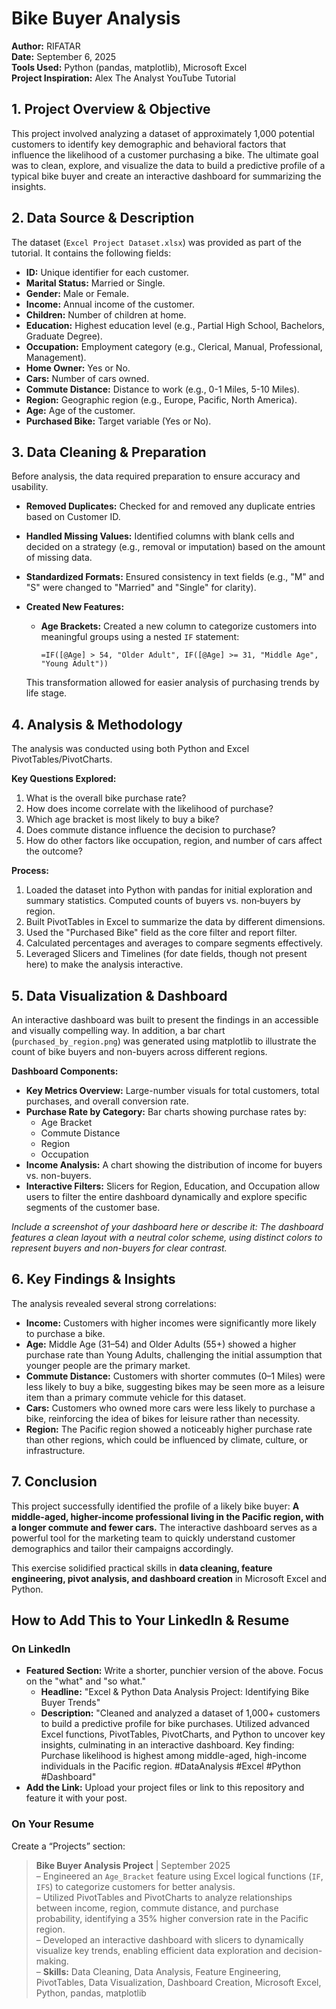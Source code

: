 # Bike Buyer Analysis

**Author:** RIFATAR  
**Date:** September 6, 2025  
**Tools Used:** Python (pandas, matplotlib), Microsoft Excel  
**Project Inspiration:** Alex The Analyst YouTube Tutorial

## 1. Project Overview & Objective

This project involved analyzing a dataset of approximately 1,000 potential customers to identify key demographic and behavioral factors that influence the likelihood of a customer purchasing a bike. The ultimate goal was to clean, explore, and visualize the data to build a predictive profile of a typical bike buyer and create an interactive dashboard for summarizing the insights.

## 2. Data Source & Description

The dataset (`Excel Project Dataset.xlsx`) was provided as part of the tutorial. It contains the following fields:

- **ID:** Unique identifier for each customer.
- **Marital Status:** Married or Single.
- **Gender:** Male or Female.
- **Income:** Annual income of the customer.
- **Children:** Number of children at home.
- **Education:** Highest education level (e.g., Partial High School, Bachelors, Graduate Degree).
- **Occupation:** Employment category (e.g., Clerical, Manual, Professional, Management).
- **Home Owner:** Yes or No.
- **Cars:** Number of cars owned.
- **Commute Distance:** Distance to work (e.g., 0-1 Miles, 5-10 Miles).
- **Region:** Geographic region (e.g., Europe, Pacific, North America).
- **Age:** Age of the customer.
- **Purchased Bike:** Target variable (Yes or No).

## 3. Data Cleaning & Preparation

Before analysis, the data required preparation to ensure accuracy and usability.

- **Removed Duplicates:** Checked for and removed any duplicate entries based on Customer ID.
- **Handled Missing Values:** Identified columns with blank cells and decided on a strategy (e.g., removal or imputation) based on the amount of missing data.
- **Standardized Formats:** Ensured consistency in text fields (e.g., "M" and "S" were changed to "Married" and "Single" for clarity).
- **Created New Features:**  
  - **Age Brackets:** Created a new column to categorize customers into meaningful groups using a nested `IF` statement:

    ```excel
    =IF([@Age] > 54, "Older Adult", IF([@Age] >= 31, "Middle Age", "Young Adult"))
    ```

  This transformation allowed for easier analysis of purchasing trends by life stage.

## 4. Analysis & Methodology

The analysis was conducted using both Python and Excel PivotTables/PivotCharts.

**Key Questions Explored:**

1. What is the overall bike purchase rate?
2. How does income correlate with the likelihood of purchase?
3. Which age bracket is most likely to buy a bike?
4. Does commute distance influence the decision to purchase?
5. How do other factors like occupation, region, and number of cars affect the outcome?

**Process:**

1. Loaded the dataset into Python with pandas for initial exploration and summary statistics. Computed counts of buyers vs. non‑buyers by region.
2. Built PivotTables in Excel to summarize the data by different dimensions.
3. Used the "Purchased Bike" field as the core filter and report filter.
4. Calculated percentages and averages to compare segments effectively.
5. Leveraged Slicers and Timelines (for date fields, though not present here) to make the analysis interactive.

## 5. Data Visualization & Dashboard

An interactive dashboard was built to present the findings in an accessible and visually compelling way. In addition, a bar chart (`purchased_by_region.png`) was generated using matplotlib to illustrate the count of bike buyers and non-buyers across different regions.

**Dashboard Components:**

- **Key Metrics Overview:** Large-number visuals for total customers, total purchases, and overall conversion rate.
- **Purchase Rate by Category:** Bar charts showing purchase rates by:
  - Age Bracket
  - Commute Distance
  - Region
  - Occupation
- **Income Analysis:** A chart showing the distribution of income for buyers vs. non-buyers.
- **Interactive Filters:** Slicers for Region, Education, and Occupation allow users to filter the entire dashboard dynamically and explore specific segments of the customer base.

*Include a screenshot of your dashboard here or describe it: The dashboard features a clean layout with a neutral color scheme, using distinct colors to represent buyers and non-buyers for clear contrast.*

## 6. Key Findings & Insights

The analysis revealed several strong correlations:

- **Income:** Customers with higher incomes were significantly more likely to purchase a bike.
- **Age:** Middle Age (31–54) and Older Adults (55+) showed a higher purchase rate than Young Adults, challenging the initial assumption that younger people are the primary market.
- **Commute Distance:** Customers with shorter commutes (0–1 Miles) were less likely to buy a bike, suggesting bikes may be seen more as a leisure item than a primary commute vehicle for this dataset.
- **Cars:** Customers who owned more cars were less likely to purchase a bike, reinforcing the idea of bikes for leisure rather than necessity.
- **Region:** The Pacific region showed a noticeably higher purchase rate than other regions, which could be influenced by climate, culture, or infrastructure.

## 7. Conclusion

This project successfully identified the profile of a likely bike buyer: **A middle-aged, higher-income professional living in the Pacific region, with a longer commute and fewer cars.** The interactive dashboard serves as a powerful tool for the marketing team to quickly understand customer demographics and tailor their campaigns accordingly.

This exercise solidified practical skills in **data cleaning, feature engineering, pivot analysis, and dashboard creation** in Microsoft Excel and Python.

## How to Add This to Your LinkedIn & Resume

### On LinkedIn

- **Featured Section:** Write a shorter, punchier version of the above. Focus on the "what" and "so what."
  - **Headline:** "Excel & Python Data Analysis Project: Identifying Bike Buyer Trends"
  - **Description:** "Cleaned and analyzed a dataset of 1,000+ customers to build a predictive profile for bike purchases. Utilized advanced Excel functions, PivotTables, PivotCharts, and Python to uncover key insights, culminating in an interactive dashboard. Key finding: Purchase likelihood is highest among middle-aged, high-income individuals in the Pacific region. #DataAnalysis #Excel #Python #Dashboard"
- **Add the Link:** Upload your project files or link to this repository and feature it with your post.

### On Your Resume

Create a “Projects” section:

> **Bike Buyer Analysis Project** | September 2025  
> – Engineered an `Age_Bracket` feature using Excel logical functions (`IF`, `IFS`) to categorize customers for better analysis.  
> – Utilized PivotTables and PivotCharts to analyze relationships between income, region, commute distance, and purchase probability, identifying a 35% higher conversion rate in the Pacific region.  
> – Developed an interactive dashboard with slicers to dynamically visualize key trends, enabling efficient data exploration and decision-making.  
> – **Skills:** Data Cleaning, Data Analysis, Feature Engineering, PivotTables, Data Visualization, Dashboard Creation, Microsoft Excel, Python, pandas, matplotlib
